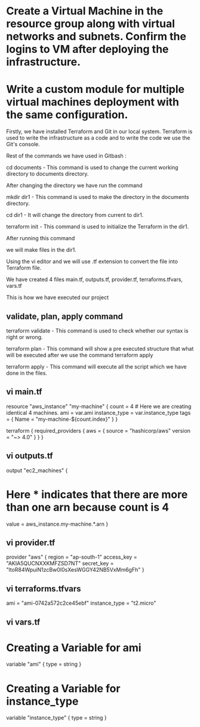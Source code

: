 # Create a Virtual Machine in the resource group along with virtual networks and subnets. Confirm the logins to VM after deploying the infrastructure.
# Write a custom module for multiple virtual machines deployment with the same configuration.

Firstly, we have installed Terraform and Git in our local system.
Terraform is used to write the infrastructure as a code and to write the code we use the Git's console.

Rest of the commands we have used in Gitbash :

cd documents - This command is used to change the current working directory to documents directory.

After changing the directory
we have run the command

mkdir dir1 - This command is used to make the directory in the documents directory.

cd dir1 - It will change the directory from current to dir1.

terraform init -  This command is used to initialize the Terraform in the dir1.

After running this command 

we will make files in the dir1.

 Using the vi editor and we will use .tf extension to convert the file into Terraform file.

 We have created 4 files main.tf, outputs.tf, provider.tf, terraforms.tfvars, vars.tf

 This is how we have executed our project

 ## validate, plan, apply command

terraform validate - This command is used to check whether our syntax is right or wrong.

terraform plan - This command will show a pre executed structure that what will be executed after we use the command terraform apply

terraform apply - This command will execute all the script which we have done in the files.
 






## vi main.tf

resource "aws_instance" "my-machine" {
   count = 4   # Here we are creating identical 4 machines.
   ami = var.ami
   instance_type = var.instance_type
   tags = {
      Name = "my-machine-${count.index}"
           }
}


terraform {
  required_providers {
    aws = {
      source  = "hashicorp/aws"
      version = "~> 4.0"
    }
  }
}
## vi outputs.tf

output "ec2_machines" {
 # Here * indicates that there are more than one arn because count is 4
  value = aws_instance.my-machine.*.arn
}
## vi provider.tf

provider "aws" {
  region     = "ap-south-1"
  access_key = "AKIA5QUCNXXKMFZSD7NT"
  secret_key = "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"
}
## vi terraforms.tfvars

ami = "ami-0742a572c2ce45ebf"
instance_type = "t2.micro"
## vi vars.tf

# Creating a Variable for ami
variable "ami" {
  type = string
}

# Creating a Variable for instance_type
variable "instance_type" {
  type = string
}